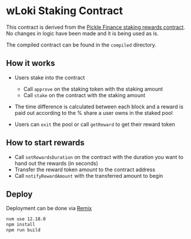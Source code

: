# wLoki Staking Contract

This contract is derived from the [Pickle Finance staking rewards contract](https://github.com/pickle-finance/protocol/blob/master/src/staking-rewards.sol). No changes in logic have been made and it is being used as is.

The compiled contract can be found in the `compiled` directory.

## How it works

- Users stake into the contract

  - Call `approve` on the staking token with the staking amount
  - Call `stake` on the contract with the staking amount

- The time difference is calculated between each block and a reward is paid out according to the % share a user owns in the staked pool

- Users can `exit` the pool or call `getReward` to get their reward token

## How to start rewards

- Call `setRewardsDuration` on the contract with the duration you want to hand out the rewards (in seconds)
- Transfer the reward token amount to the contract address
- Call `notifyRewardAmount` with the transferred amount to begin

## Deploy

Deployment can be done via [Remix](https://remix.ethereum.org/)

```bash
nvm use 12.18.0
npm install
npm run build
```
